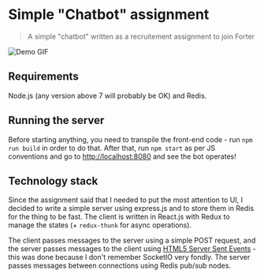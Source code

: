 Simple "Chatbot" assignment
===

> A simple "chatbot" written as a recruitement assignment to join Forter

![Demo GIF](dist/demo.gif)

## Requirements
Node.js (any version above 7 will probably be OK) and Redis.

## Running the server
Before starting anything, you need to transpile the front-end code - run `npm run build` in order to do that. After that, run `npm start` as per JS conventions and go to [http://localhost:8080](http://localhost:8080) and see the bot operates!

## Technology stack
Since the assignment said that I needed to put the most attention to UI, I decided to write a simple server using express.js and to store them in Redis for the thing to be fast. The client is written in React.js with Redux to manage the states (+ `redux-thunk` for async operations).

The client passes messages to the server using a simple POST request, and the server passes messages to the client using [HTML5 Server Sent Events](https://developer.mozilla.org/en-US/docs/Web/API/Server-sent_events/Using_server-sent_events) - this was done because I don't remember SocketIO very fondly. The server passes messages between connections using Redis pub/sub nodes.
